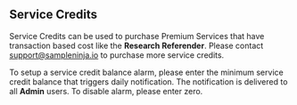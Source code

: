 ## Service Credits

Service Credits can be used to purchase Premium Services that have transaction based cost like the **Research Referender**. Please contact support@sampleninja.io to purchase more service credits.

To setup a service credit balance alarm, please enter the minimum service credit balance that triggers daily notification. The notification is delivered to all **Admin** users. To disable alarm, please enter zero.
